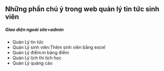 <h2>Những phần chú ý trong web quản lý tin tức sinh viên</h2>
<h5>Giao diện ngoài site+admin</h5>
<p>
<ul>
<li>Quản Lý tin tức</li>
<li>Quản Lý sinh viên:Thêm sinh viên bằng excel</li>
<li>Quản Lý điểm:in bảng điểm</li>
<li>Quản Lý lịch thi lịch học</li>
<li>Quản Lý quảng cáo</li>
</ul>
</p>
